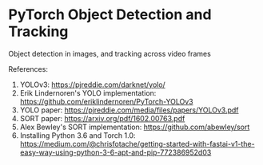 # PyTorch Object Detection and Tracking
Object detection in images, and tracking across video frames


References:
1. YOLOv3: https://pjreddie.com/darknet/yolo/
2. Erik Lindernoren's YOLO implementation: https://github.com/eriklindernoren/PyTorch-YOLOv3
3. YOLO paper: https://pjreddie.com/media/files/papers/YOLOv3.pdf
4. SORT paper: https://arxiv.org/pdf/1602.00763.pdf
5. Alex Bewley's SORT implementation: https://github.com/abewley/sort
6. Installing Python 3.6 and Torch 1.0: https://medium.com/@chrisfotache/getting-started-with-fastai-v1-the-easy-way-using-python-3-6-apt-and-pip-772386952d03
